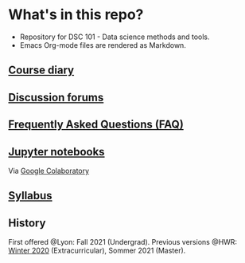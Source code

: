 

# What's in this repo?

-   Repository for DSC 101 - Data science methods and tools.
-   Emacs Org-mode files are rendered as Markdown.


## [Course diary](https://github.com/birkenkrahe/dsc101/blob/main/diary.md)


## [Discussion forums](https://github.com/birkenkrahe/dsc101/discussions)


## [Frequently Asked Questions (FAQ)](https://github.com/birkenkrahe/dsc101/blob/main/FAQ.md)


## [Jupyter notebooks](https://github.com/birkenkrahe/dsc101/tree/main/notebooks)

Via [Google Colaboratory](https://colab.to/r)


## [Syllabus](https://github.com/birkenkrahe/dsc101/blob/main/syllabus.md)


## History

First offered @Lyon: Fall 2021 (Undergrad). Previous versions @HWR:
[Winter 2020](<https://github.com/birkenkrahe/ds101>)
(Extracurricular), Sommer 2021 (Master).

